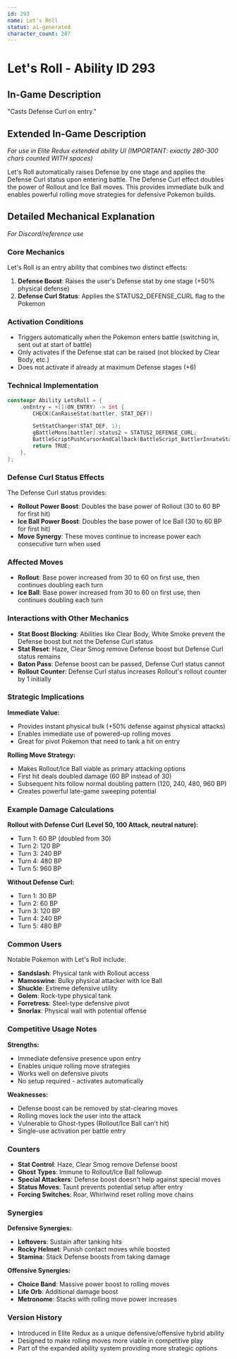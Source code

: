 ```yaml
---
id: 293
name: Let's Roll
status: ai-generated
character_count: 287
---
```


# Let's Roll - Ability ID 293

## In-Game Description
"Casts Defense Curl on entry."

## Extended In-Game Description
*For use in Elite Redux extended ability UI (IMPORTANT: exactly 280-300 chars counted WITH spaces)*

Let's Roll automatically raises Defense by one stage and applies the Defense Curl status upon entering battle. The Defense Curl effect doubles the power of Rollout and Ice Ball moves. This provides immediate bulk and enables powerful rolling move strategies for defensive Pokemon builds.

## Detailed Mechanical Explanation
*For Discord/reference use*

### Core Mechanics
Let's Roll is an entry ability that combines two distinct effects:
1. **Defense Boost**: Raises the user's Defense stat by one stage (+50% physical defense)
2. **Defense Curl Status**: Applies the STATUS2_DEFENSE_CURL flag to the Pokemon

### Activation Conditions
- Triggers automatically when the Pokemon enters battle (switching in, sent out at start of battle)
- Only activates if the Defense stat can be raised (not blocked by Clear Body, etc.)
- Does not activate if already at maximum Defense stages (+6)

### Technical Implementation
```cpp
constexpr Ability LetsRoll = {
    .onEntry = +[](ON_ENTRY) -> int {
        CHECK(CanRaiseStat(battler, STAT_DEF))

        SetStatChanger(STAT_DEF, 1);
        gBattleMons[battler].status2 = STATUS2_DEFENSE_CURL;
        BattleScriptPushCursorAndCallback(BattleScript_BattlerInnateStatRaiseOnSwitchIn);
        return TRUE;
    },
};
```

### Defense Curl Status Effects
The Defense Curl status provides:
- **Rollout Power Boost**: Doubles the base power of Rollout (30 to 60 BP for first hit)
- **Ice Ball Power Boost**: Doubles the base power of Ice Ball (30 to 60 BP for first hit)
- **Move Synergy**: These moves continue to increase power each consecutive turn when used

### Affected Moves
- **Rollout**: Base power increased from 30 to 60 on first use, then continues doubling each turn
- **Ice Ball**: Base power increased from 30 to 60 on first use, then continues doubling each turn

### Interactions with Other Mechanics
- **Stat Boost Blocking**: Abilities like Clear Body, White Smoke prevent the Defense boost but not the Defense Curl status
- **Stat Reset**: Haze, Clear Smog remove Defense boost but Defense Curl status remains
- **Baton Pass**: Defense boost can be passed, Defense Curl status cannot
- **Rollout Counter**: Defense Curl status increases Rollout's rollout counter by 1 initially

### Strategic Implications
**Immediate Value:**
- Provides instant physical bulk (+50% defense against physical attacks)
- Enables immediate use of powered-up rolling moves
- Great for pivot Pokemon that need to tank a hit on entry

**Rolling Move Strategy:**
- Makes Rollout/Ice Ball viable as primary attacking options
- First hit deals doubled damage (60 BP instead of 30)
- Subsequent hits follow normal doubling pattern (120, 240, 480, 960 BP)
- Creates powerful late-game sweeping potential

### Example Damage Calculations
**Rollout with Defense Curl (Level 50, 100 Attack, neutral nature):**
- Turn 1: 60 BP (doubled from 30)
- Turn 2: 120 BP 
- Turn 3: 240 BP
- Turn 4: 480 BP
- Turn 5: 960 BP

**Without Defense Curl:**
- Turn 1: 30 BP
- Turn 2: 60 BP
- Turn 3: 120 BP
- Turn 4: 240 BP
- Turn 5: 480 BP

### Common Users
Notable Pokemon with Let's Roll include:
- **Sandslash**: Physical tank with Rollout access
- **Mamoswine**: Bulky physical attacker with Ice Ball
- **Shuckle**: Extreme defensive utility
- **Golem**: Rock-type physical tank
- **Forretress**: Steel-type defensive pivot
- **Snorlax**: Physical wall with potential offense

### Competitive Usage Notes
**Strengths:**
- Immediate defensive presence upon entry
- Enables unique rolling move strategies
- Works well on defensive pivots
- No setup required - activates automatically

**Weaknesses:**
- Defense boost can be removed by stat-clearing moves
- Rolling moves lock the user into the attack
- Vulnerable to Ghost-types (Rollout/Ice Ball can't hit)
- Single-use activation per battle entry

### Counters
- **Stat Control**: Haze, Clear Smog remove Defense boost
- **Ghost Types**: Immune to Rollout/Ice Ball followup
- **Special Attackers**: Defense boost doesn't help against special moves
- **Status Moves**: Taunt prevents potential setup after entry
- **Forcing Switches**: Roar, Whirlwind reset rolling move chains

### Synergies
**Defensive Synergies:**
- **Leftovers**: Sustain after tanking hits
- **Rocky Helmet**: Punish contact moves while boosted
- **Stamina**: Stack Defense boosts from taking damage

**Offensive Synergies:**
- **Choice Band**: Massive power boost to rolling moves
- **Life Orb**: Additional damage boost
- **Metronome**: Stacks with rolling move power increases

### Version History
- Introduced in Elite Redux as a unique defensive/offensive hybrid ability
- Designed to make rolling moves more viable in competitive play
- Part of the expanded ability system providing more strategic options